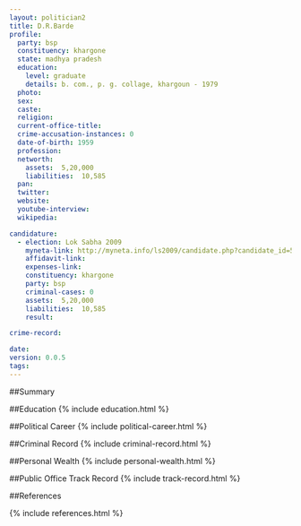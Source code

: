 ```yaml
---
layout: politician2
title: D.R.Barde
profile: 
  party: bsp
  constituency: khargone
  state: madhya pradesh
  education: 
    level: graduate
    details: b. com., p. g. collage, khargoun - 1979
  photo: 
  sex: 
  caste: 
  religion: 
  current-office-title: 
  crime-accusation-instances: 0
  date-of-birth: 1959
  profession: 
  networth: 
    assets:  5,20,000
    liabilities:  10,585
  pan: 
  twitter: 
  website: 
  youtube-interview: 
  wikipedia: 

candidature: 
  - election: Lok Sabha 2009
    myneta-link: http://myneta.info/ls2009/candidate.php?candidate_id=5276
    affidavit-link: 
    expenses-link: 
    constituency: khargone 
    party: bsp
    criminal-cases: 0
    assets:  5,20,000
    liabilities:  10,585
    result:  

crime-record: 

date: 
version: 0.0.5
tags: 
---
```

##Summary


##Education
{% include education.html %}


##Political Career
{% include political-career.html %}


##Criminal Record
{% include criminal-record.html %}


##Personal Wealth
{% include personal-wealth.html %}


##Public Office Track Record
{% include track-record.html %}


##References


{% include references.html %}